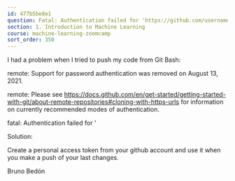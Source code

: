 ```yaml
---
id: 477b5be8e1
question: Fatal: Authentication failed for 'https://github.com/username
section: 1. Introduction to Machine Learning
course: machine-learning-zoomcamp
sort_order: 350
---
```


I had a problem when I tried to push my code from Git Bash:

remote: Support for password authentication was removed on August 13, 2021.

remote: Please see https://docs.github.com/en/get-started/getting-started-with-git/about-remote-repositories#cloning-with-https-urls for information on currently recommended modes of authentication.

fatal: Authentication failed for '

Solution:

Create a personal access token from your github account and use it when you make a push of your last changes.

Bruno Bedón

